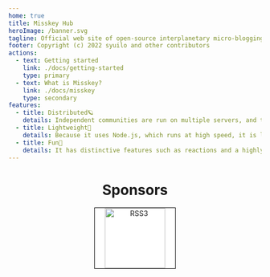 ```yaml
---
home: true
title: Misskey Hub
heroImage: /banner.svg
tagline: Official web site of open-source interplanetary micro-blogging platform Misskey
footer: Copyright (c) 2022 syuilo and other contributors
actions:
  - text: Getting started
    link: ./docs/getting-started
    type: primary
  - text: What is Misskey?
    link: ./docs/misskey
    type: secondary
features:
  - title: Distributed🪐
    details: Independent communities are run on multiple servers, and these are interconnected.
  - title: Lightweight🚀
    details: Because it uses Node.js, which runs at high speed, it is lightweight even when federated with a large number of servers.
  - title: Fun🍮
    details: It has distinctive features such as reactions and a highly customizable UI.
---
```


<ClientOnly>
	<MkParticles/>
</ClientOnly>

<div class="contents">

# Sponsors
<div class="sponsors">
	<a class="rss3" title="RSS3" href="https://rss3.io/" target="_blank"><img src="/sponsors/rss3.svg" alt="RSS3"></a>
</div>
</div>

<style>
.hero {
	position: relative;
	z-index: 2;
}

.contents {
	text-align: center;
}

.sponsors {
	text-align: center;
	margin-bottom: 32px;
}

.sponsors > .rss3 {
	display: inline-block;
	padding: 0px 20px;
	background: #fff;
	border: solid 1px #000;
}
.sponsors > .rss3 img {
	display: inline-block;
	height: 120px;
}
</style>
